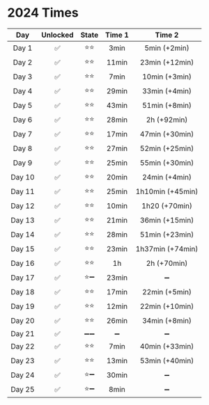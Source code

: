 # 2024 Times

|  Day   | Unlocked | State | Time 1 |      Time 2      |
| :---:  | :------: | :---: | :----: | :--------------: |
| Day 1  |    ✅   | ⭐⭐ |  3min  | 5min (+2min)     |
| Day 2  |    ✅   | ⭐⭐ | 11min  | 23min (+12min)   |
| Day 3  |    ✅   | ⭐⭐ |  7min  | 10min (+3min)    |
| Day 4  |    ✅   | ⭐⭐ | 29min  | 33min (+4min)    |
| Day 5  |    ✅   | ⭐⭐ | 43min  | 51min (+8min)    |
| Day 6  |    ✅   | ⭐⭐ | 28min  | 2h (+92min)      |
| Day 7  |    ✅   | ⭐⭐ | 17min  | 47min (+30min)   |
| Day 8  |    ✅   | ⭐⭐ | 27min  | 52min (+25min)   |
| Day 9  |    ✅   | ⭐⭐ | 25min  | 55min (+30min)   |
| Day 10 |    ✅   | ⭐⭐ | 20min  | 24min (+4min)    |
| Day 11 |    ✅   | ⭐⭐ | 25min  | 1h10min (+45min) |
| Day 12 |    ✅   | ⭐⭐ | 10min  | 1h20 (+70min)    |
| Day 13 |    ✅   | ⭐⭐ | 21min  | 36min (+15min)   |
| Day 14 |    ✅   | ⭐⭐ | 28min  | 51min (+23min)   |
| Day 15 |    ✅   | ⭐⭐ | 23min  | 1h37min (+74min) |
| Day 16 |    ✅   | ⭐⭐ | 1h     | 2h (+70min)      |
| Day 17 |    ✅   | ⭐➖ | 23min  |        ➖        |
| Day 18 |    ✅   | ⭐⭐ | 17min  | 22min (+5min)    |
| Day 19 |    ✅   | ⭐⭐ | 12min  | 22min (+10min)   |
| Day 20 |    ✅   | ⭐⭐ | 26min  | 34min (+8min)    |
| Day 21 |    ✅   | ➖➖ |   ➖   |       ➖        |
| Day 22 |    ✅   | ⭐⭐ | 7min   | 40min (+33min)   |
| Day 23 |    ✅   | ⭐⭐ | 13min  | 53min (+40min)   |
| Day 24 |    ✅   | ⭐➖ | 30min  |        ➖        |
| Day 25 |    ✅   | ⭐➖ | 8min   |        ➖        |
